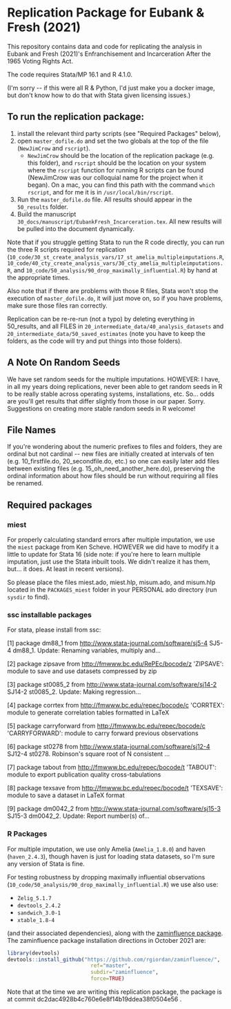# Replication Package for Eubank & Fresh (2021)


This repository contains data and code for replicating the analysis in Eubank and Fresh (2021)'s Enfranchisement and Incarceration After the 1965 Voting Rights Act.

The code requires Stata/MP 16.1 and R 4.1.0.

(I'm sorry -- if this were all R & Python, I'd just make you a docker image, but don't know how to do that with Stata given licensing issues.)

## To run the replication package: 

1. install the relevant third party scripts (see "Required Packages" below), 
2. open `master_dofile.do` and set the two globals at the top of the file (`NewJimCrow` and `rscript`). 
   - `NewJimCrow` should be the location of the replication package (e.g. this folder), and `rscript` should be the location on your system where the `rscript` function for running R scripts can be found (NewJimCrow was our colloquial name for the project when it began). On a mac, you can find this path with the command `which rscript`, and for me it is in `/usr/local/bin/rscript`. 
3. Run the `master_dofile.do` file. All results should appear in the `50_results` folder.
4. Build the manuscript `30_docs/manuscript/EubankFresh_Incarceration.tex`. All new results will be pulled into the document dynamically.

Note that if you struggle getting Stata to run the R code directly, you can run the three R scripts required for replication (`10_code/30_st_create_analysis_vars/17_st_amelia_multipleimputations.R`, `10_code/40_cty_create_analysis_vars/30_cty_amelia_multipleimputations.R`, and `10_code/50_analysis/90_drop_maximally_influential.R`) by hand at the appropriate times.

Also note that if there are problems with those R files, Stata won't stop the execution of `master_dofile.do`, it will just move on, so if you have problems, make sure those files ran correctly. 

Replication can be re-re-run (not a typo) by deleting everything in 50_results, and all FILES in `20_intermediate_data/40_analysis_datasets` and `20_intermediate_data/50_saved_estimates` (note you have to keep the folders, as the code will try and put things into those folders).

## A Note On Random Seeds

We have set random seeds for the multiple imputations. HOWEVER: I have, in all my years doing replications, never been able to get random seeds in R to be really stable across operating systems, installations, etc. So... odds are you'll get results that differ slightly from those in our paper. Sorry. Suggestions on creating more stable random seeds in R welcome!

## File Names

If you're wondering about the numeric prefixes to files and folders, they are ordinal but not cardinal -- new files are initially created at intervals of ten (e.g. 10_firstfile.do, 20_secondfile.do, etc.) so one can easily later add files between existing files (e.g. 15_oh_need_another_here.do), preserving the ordinal information about how files should be run without requiring all files be renamed.

## Required packages

### miest

For properly calculating standard errors after multiple imputation, we use the `miest` package from Ken Scheve. HOWEVER we did have to modify it a little to update for Stata 16 (side note: if you're here to learn multiple imputation, just use the Stata inbuilt tools. We didn't realize it has them, but... it does. At least in recent versions). 

So please place the files miest.ado, miest.hlp, misum.ado, and misum.hlp located in the `PACKAGES_miest` folder in your PERSONAL ado directory (run `sysdir` to find).

### ssc installable packages 

For stata, please install from ssc:

[1] package dm88_1 from http://www.stata-journal.com/software/sj5-4
      SJ5-4 dm88_1.  Update:  Renaming variables, multiply and...

[2] package zipsave from http://fmwww.bc.edu/RePEc/bocode/z
      'ZIPSAVE': module to save and use datasets compressed by zip

[3] package st0085_2 from http://www.stata-journal.com/software/sj14-2
      SJ14-2 st0085_2. Update: Making regression...

[4] package corrtex from http://fmwww.bc.edu/repec/bocode/c
      'CORRTEX': module to generate correlation tables formatted in LaTeX

[5] package carryforward from http://fmwww.bc.edu/repec/bocode/c
      'CARRYFORWARD': module to carry forward previous observations

[6] package st0278 from http://www.stata-journal.com/software/sj12-4
      SJ12-4 st0278. Robinson's square root of N consistent ...

[7] package tabout from http://fmwww.bc.edu/repec/bocode/t
      'TABOUT': module to export publication quality cross-tabulations

[8] package texsave from http://fmwww.bc.edu/repec/bocode/t
      'TEXSAVE': module to save a dataset in LaTeX format

[9] package dm0042_2 from http://www.stata-journal.com/software/sj15-3
      SJ15-3 dm0042_2. Update: Report number(s) of...


### R Packages

For multiple imputation, we use only Amelia (`Amelia_1.8.0`) and haven (`haven_2.4.3`), though haven is just for loading stata datasets, so I'm sure any version of Stata is fine. 

For testing robustness by dropping maximally influential observations (`10_code/50_analysis/90_drop_maximally_influential.R`) we use also use:

- `Zelig_5.1.7`
- `devtools_2.4.2`
- `sandwich_3.0-1`
- `xtable_1.8-4`

(and their associated dependencies), along with the [zaminfluence package](https://github.com/rgiordan/zaminfluence). The zaminfluence package installation directions in October 2021 are:

```r
library(devtools)
devtools::install_github("https://github.com/rgiordan/zaminfluence/",
                           ref="master",
                           subdir="zaminfluence",
                           force=TRUE)
```

Note that at the time we are writing this replication package, the package is at commit dc2dac4928b4c760e6e8f14b19ddea38f0504e56 . 
